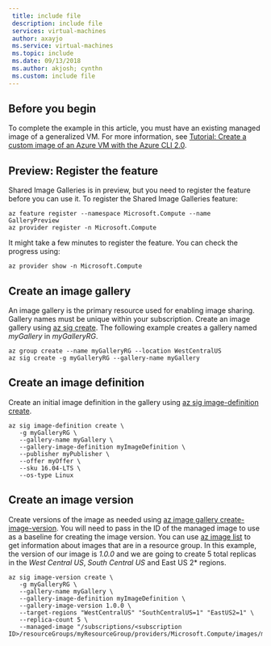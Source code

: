 ```yaml
---
 title: include file
 description: include file
 services: virtual-machines
 author: axayjo
 ms.service: virtual-machines
 ms.topic: include
 ms.date: 09/13/2018
 ms.author: akjosh; cynthn
 ms.custom: include file
---
```



## Before you begin

To complete the example in this article, you must have an existing managed image of a generalized VM. For more information, see [Tutorial: Create a custom image of an Azure VM with the Azure CLI 2.0](https://docs.microsoft.com/azure/virtual-machines/linux/tutorial-custom-images). 

## Preview: Register the feature

Shared Image Galleries is in preview, but you need to register the feature before you can use it. To register the Shared Image Galleries feature:

```azurecli-interactive
az feature register --namespace Microsoft.Compute --name GalleryPreview
az provider register -n Microsoft.Compute
```

It might take a few minutes to register the feature. You can check the progress using:

```azurecli-interactive
az provider show -n Microsoft.Compute
```

## Create an image gallery 

An image gallery is the primary resource used for enabling image sharing. Gallery names must be unique within your subscription. Create an image gallery using [az sig create](/cli/azure/sig#az-sig-create). The following example creates a gallery named *myGallery* in *myGalleryRG*.

```azurecli-interactive
az group create --name myGalleryRG --location WestCentralUS
az sig create -g myGalleryRG --gallery-name myGallery
```

## Create an image definition

Create an initial image definition in the gallery using [az sig image-definition create](/cli/azure/sig/image-definition#az-sig-image-definition-create).

```azurecli-interactive 
az sig image-definition create \
   -g myGalleryRG \
   --gallery-name myGallery \
   --gallery-image-definition myImageDefinition \
   --publisher myPublisher \
   --offer myOffer \
   --sku 16.04-LTS \
   --os-type Linux 
```

## Create an image version 
 
Create versions of the image as needed using [az image gallery create-image-version](/cli/azure/sig/image-version#az-sig-image-version-create). You will need to pass in the ID of the managed image to use as a baseline for creating the image version. You can use [az image list](/cli/azure/image?view#az-image-list) to get information about images that are in a resource group. In this example, the version of our image is *1.0.0* and we are going to create 5 total replicas in the *West Central US*, *South Central US* and East US 2* regions.

```azurecli-interactive 
az sig image-version create \
   -g myGalleryRG \
   --gallery-name myGallery \
   --gallery-image-definition myImageDefinition \
   --gallery-image-version 1.0.0 \
   --target-regions "WestCentralUS" "SouthCentralUS=1" "EastUS2=1" \
   --replica-count 5 \
   --managed-image "/subscriptions/<subscription ID>/resourceGroups/myResourceGroup/providers/Microsoft.Compute/images/myImage"
```

